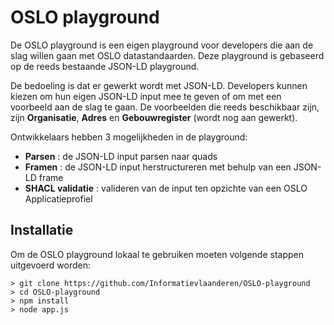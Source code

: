 # OSLO playground

De OSLO playground is een eigen playground voor developers die aan de slag willen gaan met OSLO datastandaarden. Deze playground is gebaseerd op de reeds bestaande JSON-LD playground.

De bedoeling is dat er gewerkt wordt met JSON-LD. Developers kunnen kiezen om hun eigen JSON-LD input mee te geven of om met een voorbeeld aan de slag te gaan. De voorbeelden die reeds beschikbaar zijn, zijn **Organisatie**, **Adres** en **Gebouwregister** (wordt nog aan gewerkt).

Ontwikkelaars hebben 3 mogelijkheden in de playground:
<ul>
  <li><b>Parsen</b> : de JSON-LD input parsen naar quads</li>
  <li><b>Framen</b> : de JSON-LD input herstructureren met behulp van een JSON-LD frame</li>
  <li><b>SHACL validatie</b> : valideren van de input ten opzichte van een OSLO Applicatieprofiel</li>
</ul>  


## Installatie

Om de OSLO playground lokaal te gebruiken moeten volgende stappen uitgevoerd worden:
```
> git clone https://github.com/Informatievlaanderen/OSLO-playground
> cd OSLO-playground
> npm install
> node app.js
```
